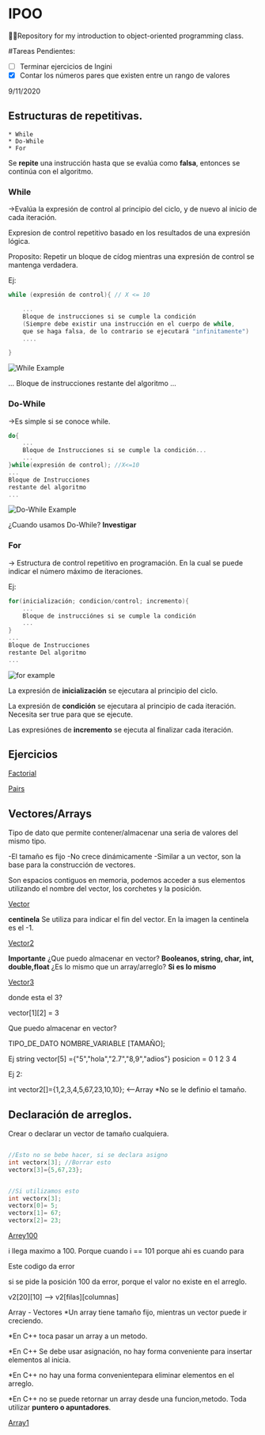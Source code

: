 # IPOO
 👩‍💻Repository for my introduction to object-oriented programming class.  

#Tareas Pendientes:
- [ ] Terminar ejercicios de Ingini
- [x] Contar los números pares que existen entre un rango de valores

9/11/2020

## Estructuras de repetitivas.
    * While
    * Do-While
    * For

Se **repite** una instrucción hasta que se evalúa como **falsa**,
entonces se continúa con el algoritmo.

### While
->Evalúa la expresión de control al principio del ciclo,
y de nuevo al inicio de cada iteración.

Expresion de control repetitivo basado en los resultados de una expresión lógica.

Proposito: Repetir un bloque de cídog mientras una expresión de control se mantenga verdadera.

Ej:

``` C++
while (expresión de control){ // X <= 10

    ...
    Bloque de instrucciones si se cumple la condición
    (Siempre debe existir una instrucción en el cuerpo de while,
    que se haga falsa, de lo contrario se ejecutará "infinitamente")
    ....

}
```

![While Example](https://i.imgur.com/fhTxSx7.png)

...
Bloque de instrucciones
restante del algoritmo
...

### Do-While
->Es simple si se conoce while.

``` C++
do{
    ...
    Bloque de Instrucciones si se cumple la condición...
    ...
}while(expresión de control); //X<=10
...
Bloque de Instrucciones
restante del algoritmo
...
```

![Do-While Example](https://i.imgur.com/Ud34gUh.png)

¿Cuando usamos Do-While? **Investigar**

### For

-> Estructura de control repetitivo en programación. En la cual se puede indicar el número máximo de iteraciones.

Ej:

``` C++
for(inicialización; condicion/control; incremento){
    ...
    Bloque de instrucciónes si se cumple la condición
    ...
}
...
Bloque de Instrucciones
restante Del algoritmo
...
```
![for example](https://i.imgur.com/x5bcAl9.png)

La expresión de **inicialización** se ejecutara al principio del ciclo.

La expresión de **condición** se ejecutara al principio de cada iteración. Necesita ser true para que se ejecute.

Las expresiónes de **incremento** se ejecuta al finalizar cada iteración.

## Ejercicios

[Factorial](https://github.com/Ingrid-E/IPOO/tree/master/Factorial)

[Pairs](https://github.com/Ingrid-E/IPOO/tree/master/Pairs)

## Vectores/Arrays

Tipo de dato que permite contener/almacenar una seria de valores del mismo tipo.

-El tamaño es fijo
-No crece dinámicamente
-Similar a un vector, son la base para la construcción de vectores.

Son espacios contiguos en memoria, podemos acceder a sus elementos utilizando el nombre del vector, los corchetes y la posición.

[Vector](img/vectoresArray.PNG)

**centinela** Se utiliza para indicar el fin del vector.
En la imagen la centinela es el -1.

[Vector2](img/vectoresArray2.PNG)

**Importante**
¿Que puedo almacenar en vector? **Booleanos, string, char, int, double,float**
¿Es lo mismo que un array/arreglo? **Si es lo mismo**

[Vector3](img/vector.PNG)

donde esta el 3?

vector[1][2] = 3

Que puedo almacenar en vector? 

TIPO_DE_DATO NOMBRE_VARIABLE [TAMAÑO];

Ej
string vector[5] ={"5","hola","2.7","8,9","adios"}
        posicion =  0    1      2     3      4

Ej 2:

int vector2[]={1,2,3,4,5,67,23,10,10};  <--Array
*No se le definio el tamaño.

## Declaración de arreglos.

Crear o declarar un vector de tamaño cualquiera. 

``` C++ 

//Esto no se bebe hacer, si se declara asigno
int vectorx[3]; //Borrar esto
vectorx[3]={5,67,23};

``` 

``` C++ 

//Si utilizamos esto
int vectorx[3]; 
vectorx[0]= 5;
vectorx[1]= 67;
vectorx[2]= 23;

``` 

[Arrey100](img/arrey100.PNG)

i llega maximo a 100. Porque cuando i == 101 porque ahi es cuando para

Este codigo da error 

si se pide la posición 100 da error, porque el valor no existe en el arreglo. 

v2[20][10] --> v2[filas][columnas]

Array - Vectores
*Un array tiene tamaño fijo, mientras un vector puede ir creciendo.

*En C++ toca pasar un array a un metodo.

*En C++ Se debe usar asignación, no hay forma conveniente para insertar elementos al inicia.

*En C++ no hay una forma convenientepara eliminar elementos en el arreglo.

*En C++ no se puede retornar un array desde una funcion,metodo. Toda utilizar **puntero o apuntadores**.

[Array1](img/Array1.PNG)
